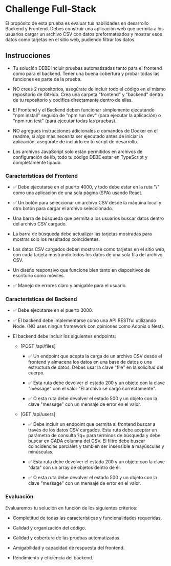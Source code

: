 # Challenge Full-Stack

El propósito de esta prueba es evaluar tus habilidades en desarrollo Backend y Frontend. Debes construir una aplicación web que permita a los usuarios cargar un archivo CSV con datos preformateados y mostrar esos datos como tarjetas en el sitio web, pudiendo filtrar los datos.

## Instrucciones

- Tu solución DEBE incluir pruebas automatizadas tanto para el frontend como para el backend. Tener una buena cobertura y probar todas las funciones es parte de la prueba.

- NO crees 2 repositorios, asegúrate de incluir todo el código en el mismo repositorio de GitHub. Crea una carpeta "frontend" y "backend" dentro de tu repositorio y codifica directamente dentro de ellas.

- El Frontend y el Backend deben funcionar simplemente ejecutando "npm install" seguido de "npm run dev" (para ejecutar la aplicación) o "npm run test" (para ejecutar todas las pruebas).

- NO agregues instrucciones adicionales o comandos de Docker en el readme, si algo más necesita ser ejecutado antes de iniciar la aplicación, asegúrate de incluirlo en tu script de desarrollo.

- Los archivos JavaScript solo están permitidos en archivos de configuración de lib, todo tu código DEBE estar en TypeScript y completamente tipado.

### Características del Frontend

- ✅ Debe ejecutarse en el puerto 4000, y todo debe estar en la ruta "/" como una aplicación de una sola página (SPA) usando React.

- ✅ Un botón para seleccionar un archivo CSV desde la máquina local y otro botón para cargar el archivo seleccionado.

- Una barra de búsqueda que permita a los usuarios buscar datos dentro del archivo CSV cargado.

- La barra de búsqueda debe actualizar las tarjetas mostradas para mostrar solo los resultados coincidentes.

- Los datos CSV cargados deben mostrarse como tarjetas en el sitio web, con cada tarjeta mostrando todos los datos de una sola fila del archivo CSV.

- Un diseño responsivo que funcione bien tanto en dispositivos de escritorio como móviles.

- ✅ Manejo de errores claro y amigable para el usuario.

### Características del Backend

- ✅ Debe ejecutarse en el puerto 3000.

- ✅ El backend debe implementarse como una API RESTful utilizando Node. (NO uses ningún framework con opiniones como Adonis o Nest).

- El backend debe incluir los siguientes endpoints:

  - [POST /api/files]

    - ✅ Un endpoint que acepta la carga de un archivo CSV desde el frontend y almacena los datos en una base de datos o una estructura de datos. Debes usar la clave "file" en la solicitud del cuerpo.

    - ✅ Esta ruta debe devolver el estado 200 y un objeto con la clave "message" con el valor "El archivo se cargó correctamente".

    - ✅ O esta ruta debe devolver el estado 500 y un objeto con la clave "message" con un mensaje de error en el valor.

  - [GET /api/users]

    - ✅ Debe incluir un endpoint que permita al frontend buscar a través de los datos CSV cargados. Esta ruta debe aceptar un parámetro de consulta ?q= para términos de búsqueda y debe buscar en CADA columna del CSV. El filtro debe buscar coincidencias parciales y también ser insensible a mayúsculas y minúsculas.

    - ✅ Esta ruta debe devolver el estado 200 y un objeto con la clave "data" con un array de objetos dentro de él.

    - ✅ O esta ruta debe devolver el estado 500 y un objeto con la clave "message" con un mensaje de error en el valor.

### Evaluación

Evaluaremos tu solución en función de los siguientes criterios:

- Completitud de todas las características y funcionalidades requeridas.

- Calidad y organización del código.

- Calidad y cobertura de las pruebas automatizadas.

- Amigabilidad y capacidad de respuesta del frontend.

- Rendimiento y eficiencia del backend.
